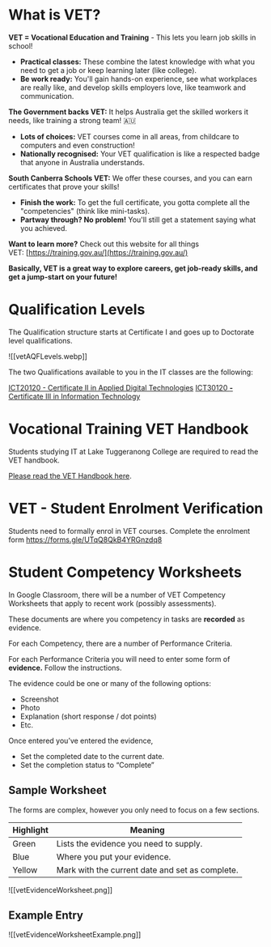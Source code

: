 # What is VET?

**VET = Vocational Education and Training** - This lets you learn job skills in school!

- **Practical classes:** These combine the latest knowledge with what you need to get a job or keep learning later (like college).
- **Be work ready:** You'll gain hands-on experience, see what workplaces are really like, and develop skills employers love, like teamwork and communication.

**The Government backs VET:** It helps Australia get the skilled workers it needs, like training a strong team! 🇦🇺

- **Lots of choices:** VET courses come in all areas, from childcare to computers and even construction! ️
- **Nationally recognised:** Your VET qualification is like a respected badge that anyone in Australia understands.

**South Canberra Schools VET:** We offer these courses, and you can earn certificates that prove your skills!

- **Finish the work:** To get the full certificate, you gotta complete all the "competencies" (think like mini-tasks).
- **Partway through? No problem!** You'll still get a statement saying what you achieved.

**Want to learn more?** Check out this website for all things VET: [https://training.gov.au/](https://training.gov.au/)

**Basically, VET is a great way to explore careers, get job-ready skills, and get a jump-start on your future!**

# Qualification Levels

The Qualification structure starts at Certificate I and goes up to Doctorate level qualifications.

![[vetAQFLevels.webp]]

The two Qualifications available to you in the IT classes are the following:

[ICT20120 - Certificate II in Applied Digital Technologies](https://training.gov.au/Training/Details/ICT20120)
[ICT30120 **-** Certificate III in Information Technology](https://training.gov.au/Training/Details/ICT30120)

# Vocational Training VET Handbook
Students studying IT at Lake Tuggeranong College are required to read the VET handbook.

[Please read the VET Handbook here](https://docs.google.com/document/d/1Y7Q4Tp6QEz93RfloNvqUfxUeLq9u_BIav68UQuc_yzQ/edit?usp=sharing).
# VET - Student Enrolment Verification

Students need to formally enrol in VET courses. Complete the enrolment form
https://forms.gle/UTqQ8QkB4YRGnzdq8

# Student Competency Worksheets

In Google Classroom, there will be a number of VET Competency Worksheets that apply to recent work (possibly assessments).

These documents are where you competency in tasks are **recorded** as evidence.

For each Competency, there are a number of Performance Criteria.

For each Performance Criteria you will need to enter some form of **evidence.** Follow the instructions.

The evidence could be one or many of the following options:

- Screenshot
- Photo
- Explanation (short response / dot points)
- Etc.

Once entered you’ve entered the evidence,

- Set the completed date to the current date.
- Set the completion status to “Complete”

## Sample Worksheet

The forms are complex, however you only need to focus on a few sections.

| Highlight | Meaning                                         |
| --------- | ----------------------------------------------- |
| Green     | Lists the evidence you need to supply.          |
| Blue      | Where you put your evidence.                    |
| Yellow    | Mark with the current date and set as complete. |

![[vetEvidenceWorksheet.png]]

## Example Entry

![[vetEvidenceWorksheetExample.png]]

